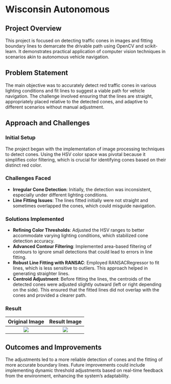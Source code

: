 # Wisconsin Autonomous

## Project Overview
This project is focused on detecting traffic cones in images and fitting boundary lines to demarcate the drivable path using OpenCV and scikit-learn. It demonstrates practical application of computer vision techniques in scenarios akin to autonomous vehicle navigation.

## Problem Statement
The main objective was to accurately detect red traffic cones in various lighting conditions and fit lines to suggest a viable path for vehicle navigation. The challenge involved ensuring that the lines are straight, appropriately placed relative to the detected cones, and adaptive to different scenarios without manual adjustment.

## Approach and Challenges

### Initial Setup
The project began with the implementation of image processing techniques to detect cones. Using the HSV color space was pivotal because it simplifies color filtering, which is crucial for identifying cones based on their distinct red color.

### Challenges Faced
- **Irregular Cone Detection**: Initially, the detection was inconsistent, especially under different lighting conditions.
- **Line Fitting Issues**: The lines fitted initially were not straight and sometimes overlapped the cones, which could misguide navigation.

### Solutions Implemented
- **Refining Color Thresholds**: Adjusted the HSV ranges to better accommodate varying lighting conditions, which stabilized cone detection accuracy.
- **Advanced Contour Filtering**: Implemented area-based filtering of contours to ignore small detections that could lead to errors in line fitting.
- **Robust Line Fitting with RANSAC**: Employed RANSACRegressor to fit lines, which is less sensitive to outliers. This approach helped in generating straighter lines.
- **Centroid Adjustment**: Before fitting the lines, the centroids of the detected cones were adjusted slightly outward (left or right depending on the side). This ensured that the fitted lines did not overlap with the cones and provided a clearer path.

### Result
Original Image            |  Result Image
:-------------------------:|:-------------------------:
![](https://github.com/sungwoonpark0502/cone-path-detector/blob/master/original.png)  |  ![](https://github.com/sungwoonpark0502/cone-path-detector/blob/master/answer.png)

## Outcomes and Improvements
The adjustments led to a more reliable detection of cones and the fitting of more accurate boundary lines. Future improvements could include implementing dynamic threshold adjustments based on real-time feedback from the environment, enhancing the system’s adaptability.
